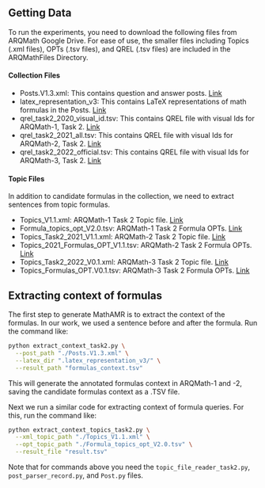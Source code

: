 ## Getting Data
To run the experiments, you need to download the following files from ARQMath Google Drive.
For ease of use, the smaller files including Topics (.xml files), OPTs (.tsv files), and QREL (.tsv files) are included in the ARQMathFiles Directory.
#### Collection Files
- Posts.V1.3.xml: This contains question and answer posts. [Link](https://drive.google.com/drive/u/0/folders/1YekTVvfmYKZ8I5uiUMbs21G2mKwF9IAm)
- latex_representation_v3: This contains LaTeX representations of math formulas in the Posts. [Link](https://drive.google.com/drive/u/0/folders/18bHlAWkhIJkLeS9CHvBQQ-BLSn4rrlvE)
- qrel_task2_2020_visual_id.tsv: This contains QREL file with visual Ids for ARQMath-1, Task 2. [Link](https://drive.google.com/drive/u/0/folders/1BKk_Q7wKtoezRlfIb1OcoWCiUYuVuwsx)
- qrel_task2_2021_all.tsv: This contains QREL file with visual Ids for ARQMath-2, Task 2. [Link](https://drive.google.com/drive/u/0/folders/1oHgwJQk-5FFcxcH6_lhfFq6tD18X7zH-)
- qrel_task2_2022_official.tsv: This contains QREL file with visual Ids for ARQMath-3, Task 2. [Link](https://drive.google.com/drive/u/0/folders/1AWUO6wsa3Pe7gQ3HMJj31O5KrqWUstUF)
#### Topic Files
In addition to candidate formulas in the collection, we need to extract sentences from topic formulas.
- Topics_V1.1.xml: ARQMath-1 Task 2 Topic file. [Link](https://drive.google.com/drive/u/0/folders/1DFvfNObb1T8AnOYkCvp0o6XmfX-9J60B)
- Formula_topics_opt_V2.0.tsv: ARQMath-1 Task 2 Formula OPTs. [Link](https://drive.google.com/drive/u/0/folders/14c_R9bpLWxaV6fKNNpKgepoYNZXE6Hi1)
- Topics_Task2_2021_V1.1.xml: ARQMath-2 Task 2 Topic file. [Link](https://drive.google.com/drive/u/0/folders/1mhzyiJv94XmOZ14B4LHJM2gS1hJtexCk)
- Topics_2021_Formulas_OPT_V1.1.tsv: ARQMath-2 Task 2 Formula OPTs. [Link](https://drive.google.com/drive/u/0/folders/1p0_OcQpYFGbKEgZ4VFsBhVc7S3OdKdkf)
- Topics_Task2_2022_V0.1.xml: ARQMath-3 Task 2 Topic file. [Link](https://drive.google.com/drive/u/0/folders/1qLIh8DjDPhn2nEVOkrq0dyBnC4zzO6Oo)
- Topics_Formulas_OPT.V0.1.tsv: ARQMath-3 Task 2 Formula OPTs. [Link](https://drive.google.com/drive/u/0/folders/1NfPrKDlrrFi4DTYzCvPvZnJHPK7XXcbr)

## Extracting context of formulas
The first step to generate MathAMR is to extract the context of the formulas. In our work, we used a sentence before and after the formula.
Run the command like:
```bash
python extract_context_task2.py \
  --post_path "./Posts.V1.3.xml" \
  --latex_dir ".latex_representation_v3/" \
  --result_path "formulas_context.tsv"
```

This will generate the annotated formulas context in ARQMath-1 and -2, saving the candidate formulas context as a .TSV file. 

Next we run a similar code for extracting context of formula queries. For this, run the command like:
```bash
python extract_context_topics_task2.py \
  --xml_topic_path "./Topics_V1.1.xml" \
  --opt_topic_path "./Formula_topics_opt_V2.0.tsv" \
  --result_file "result.tsv"
```

Note that for commands above you need the `topic_file_reader_task2.py`, `post_parser_record.py`, and `Post.py` files.
